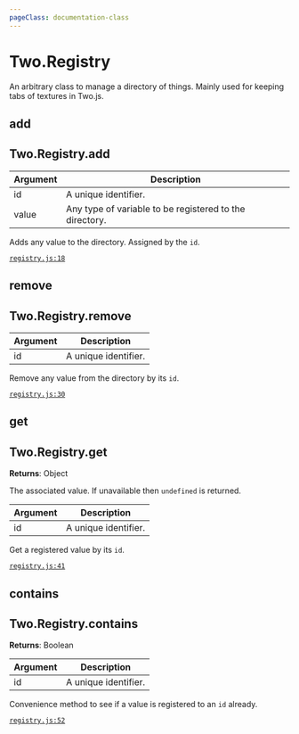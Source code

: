 ```yaml
---
pageClass: documentation-class
---
```


# Two.Registry



An arbitrary class to manage a directory of things. Mainly used for keeping tabs of textures in Two.js.


<div class="meta">
  <custom-button text="Source" type="source" href="https://github.com/jonobr1/two.js/blob/dev/C:\Users\pures\Jono\two-js\src/registry.js" />
</div>







<div class="instance function ">

## add

<h2 class="longname" aria-hidden="true"><span class="prefix">Two.Registry.</span><span class="shortname">add</span></h2>












<div class="params">

| Argument | Description |
| ---- | ----------- |
|  id  | A unique identifier. |
|  value  | Any type of variable to be registered to the directory. |
</div>




<div class="description">

Adds any value to the directory. Assigned by the `id`.

</div>



<div class="meta">

  [`registry.js:18`](https://github.com/jonobr1/two.js/blob/dev/C:\Users\pures\Jono\two-js\src/registry.js#L18)

</div>






</div>



<div class="instance function ">

## remove

<h2 class="longname" aria-hidden="true"><span class="prefix">Two.Registry.</span><span class="shortname">remove</span></h2>












<div class="params">

| Argument | Description |
| ---- | ----------- |
|  id  | A unique identifier. |
</div>




<div class="description">

Remove any value from the directory by its `id`.

</div>



<div class="meta">

  [`registry.js:30`](https://github.com/jonobr1/two.js/blob/dev/C:\Users\pures\Jono\two-js\src/registry.js#L30)

</div>






</div>



<div class="instance function ">

## get

<h2 class="longname" aria-hidden="true"><span class="prefix">Two.Registry.</span><span class="shortname">get</span></h2>




<div class="returns">

__Returns__: Object


The associated value. If unavailable then `undefined` is returned.


</div>









<div class="params">

| Argument | Description |
| ---- | ----------- |
|  id  | A unique identifier. |
</div>




<div class="description">

Get a registered value by its `id`.

</div>



<div class="meta">

  [`registry.js:41`](https://github.com/jonobr1/two.js/blob/dev/C:\Users\pures\Jono\two-js\src/registry.js#L41)

</div>






</div>



<div class="instance function ">

## contains

<h2 class="longname" aria-hidden="true"><span class="prefix">Two.Registry.</span><span class="shortname">contains</span></h2>




<div class="returns">

__Returns__: Boolean



</div>









<div class="params">

| Argument | Description |
| ---- | ----------- |
|  id  | A unique identifier. |
</div>




<div class="description">

Convenience method to see if a value is registered to an `id` already.

</div>



<div class="meta">

  [`registry.js:52`](https://github.com/jonobr1/two.js/blob/dev/C:\Users\pures\Jono\two-js\src/registry.js#L52)

</div>






</div>



